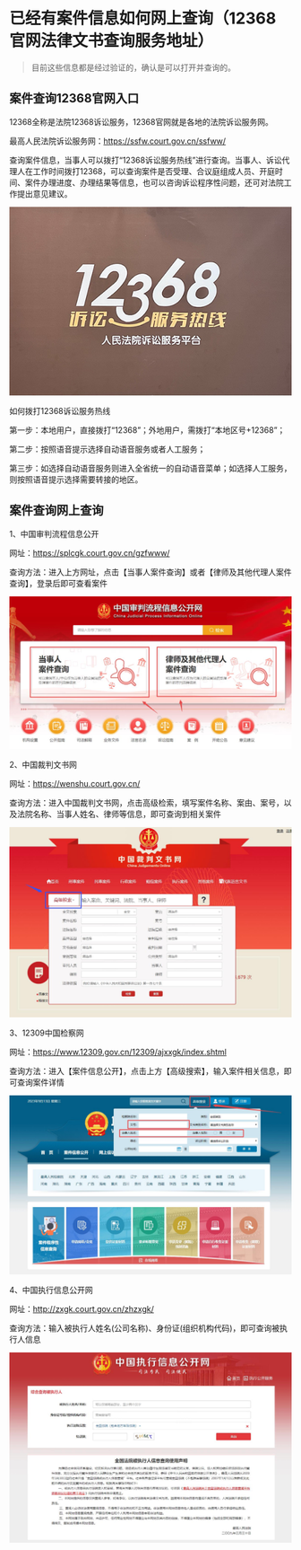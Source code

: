 # 已经有案件信息如何网上查询（12368官网法律文书查询服务地址）

> 目前这些信息都是经过验证的，确认是可以打开并查询的。

## 案件查询12368官网入口

12368全称是法院12368诉讼服务，12368官网就是各地的法院诉讼服务网。

最高人民法院诉讼服务网：https://ssfw.court.gov.cn/ssfww/

查询案件信息，当事人可以拨打“12368诉讼服务热线”进行查询。当事人、诉讼代理人在工作时间拨打12368，可以查询案件是否受理、合议庭组成人员、开庭时间、案件办理进度、办理结果等信息，也可以咨询诉讼程序性问题，还可对法院工作提出意见建议。

![12368诉讼服务平台.jpg](./assets/案件查询网上查询案件查询12368官网入口/6a1faa0f11ee48768bfcc8652c7d169d.jpeg)

如何拨打12368诉讼服务热线

第一步：本地用户，直接拨打“12368”；外地用户，需拨打“本地区号+12368”；

第二步：按照语音提示选择自动语音服务或者人工服务；

第三步：如选择自动语音服务则进入全省统一的自动语音菜单；如选择人工服务，则按照语音提示选择需要转接的地区。

## 案件查询网上查询

1、中国审判流程信息公开

网址：https://splcgk.court.gov.cn/gzfwww/

查询方法：进入上方网址，点击【当事人案件查询】或者【律师及其他代理人案件查询】，登录后即可查看案件

![中国审判流程信息公开网 案件查询.jpg](./assets/案件查询网上查询案件查询12368官网入口/e2ce324fc9914516a21e79b409b16e40.jpeg)

2、中国裁判文书网

网址：https://wenshu.court.gov.cn/

查询方法：进入中国裁判文书网，点击高级检索，填写案件名称、案由、案号，以及法院名称、当事人姓名、律师等信息，即可查询到相关案件

![中国裁判文书网 案件查询.jpg](./assets/案件查询网上查询案件查询12368官网入口/3a15cfe9cf034bd3b0058eb28b0e240d.jpeg)

3、12309中国检察网

网址：https://www.12309.gov.cn/12309/ajxxgk/index.shtml

查询方法：进入【案件信息公开】，点击上方【高级搜索】，输入案件相关信息，即可查询案件详情

![12309中国检察网 案件信息查询.jpg](./assets/案件查询网上查询案件查询12368官网入口/18ed50e61229488f8147f0eb40109476.jpeg)

4、中国执行信息公开网

网址：http://zxgk.court.gov.cn/zhzxgk/

查询方法：输入被执行人姓名(公司名称)、身份证(组织机构代码)，即可查询被执行人信息

![中国执行信息公开网 案件查询.jpg](./assets/案件查询网上查询案件查询12368官网入口/16cf739637f6454789c9231090503af9.jpeg)